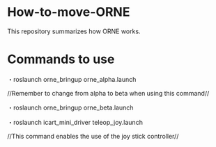 # How-to-move-ORNE
This repository summarizes how ORNE works.
# Commands to use

 ・roslaunch orne_bringup orne_alpha.launch
 
 //Remember to change from alpha to beta when using this command//
 
 ・roslaunch orne_bringup orne_beta.launch
 
 ・roslaunch icart_mini_driver teleop_joy.launch
 
 //This command enables the use of the joy stick controller//
